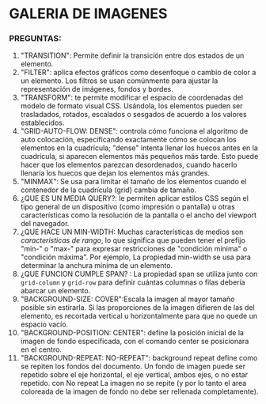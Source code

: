 # GALERIA DE IMAGENES

### PREGUNTAS:

1. "TRANSITION":  Permite definir la transición entre dos estados de un elemento.
2. "FILTER": aplica efectos gráficos como desenfoque o cambio de color a un elemento. Los filtros se usan comúnmente para ajustar la representación de imágenes, fondos y bordes.
3. "TRANSFORM": te permite modificar el espacio de coordenadas del modelo de formato visual CSS. Usándola, los elementos pueden ser trasladados, rotados, escalados o sesgados de acuerdo a los valores establecidos.
4. "GRID-AUTO-FLOW: DENSE": controla cómo funciona el algoritmo de auto colocación, especificando exactamente cómo se colocan los elementos en la cuadrícula; "dense" intenta llenar los huecos antes en la cuadrícula, si aparecen elementos más pequeños más tarde. Esto puede hacer que los elementos parezcan desordenados, cuando hacerlo llenaría los huecos que dejan los elementos más grandes.
5. "MINMAX": Se usa para limitar el tamaño de los elementos cuando el contenedor de la cuadrícula (grid) cambia de tamaño.
6. ¿QUE ES UN MEDIA QUERY?: le permiten aplicar estilos CSS según el tipo general de un dispositivo (como impresión o pantalla) u otras características como la resolución de la pantalla o el ancho del viewport del navegador.
7. ¿QUE HACE UN MIN-WIDTH: Muchas características de medios son *características de rango*, lo que significa que pueden tener el prefijo "min-" o "max-" para expresar restricciones de "condición mínima" o "condición máxima". Por ejemplo, La propiedad min-width se usa para determinar la anchura mínima de un elemento.
8. ¿QUE FUNCION CUMPLE SPAN? : La propiedad span se utiliza junto con `grid-column` y `grid-row` para definir cuántas columnas o filas debería abarcar un elemento.
9. "BACKGROUND-SIZE: COVER":Escala la imagen al mayor tamaño posible sin estirarla. Si las proporciones de la imagen difieren de las del elemento, es recortada vertical u horizontalmente para que no quede un espacio vacío.
10. "BACKGROUND-POSITION: CENTER": define la posición inicial de la imagen de fondo especificada, con el comando center se posicionara en el centro.
11. "BACKGROUND-REPEAT: NO-REPEAT":  background repeat define como se repiten los fondos del documento. Un fondo de imagen puede ser repetido sobre el eje horizontal, el eje vertical, ambos ejes, o no estar repetido. con No repeat La imagen no se repite (y por lo tanto el area coloreada de la imagen de fondo no debe ser rellenada completamente).